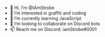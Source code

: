 - 👋 Hi, I’m @IAmStrobe
- 👀 I’m interested in graffiti and coding
- 🌱 I’m currently learning JavaScript
- 💞️ I’m looking to collaborate on Discord bots
- 📫 Reach me on Discord: iamStrobe#0001
